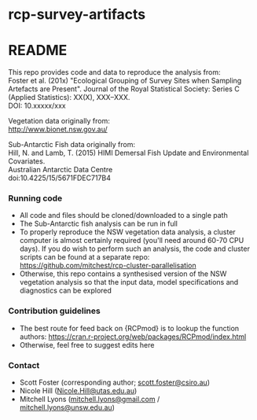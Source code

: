 # rcp-survey-artifacts

# README #

This repo provides code and data to reproduce the analysis from:  
Foster et al. (201x) "Ecological Grouping of Survey Sites when Sampling Artefacts are Present". Journal of the Royal Statistical Society: Series C (Applied Statistics): XX(X), XXX–XXX.  
DOI: 10.xxxxx/xxx

Vegetation data originally from:  
http://www.bionet.nsw.gov.au/  

Sub-Antarctic Fish data originally from:  
Hill, N. and Lamb, T. (2015) HIMI Demersal Fish Update and Environmental Covariates.  
Australian Antarctic Data Centre  
doi:10.4225/15/5671FDEC717B4  

### Running code ###

* All code and files should be cloned/downloaded to a single path
* The Sub-Antarctic fish analysis can be run in full
* To properly reproduce the NSW vegetation data analysis, a cluster computer is almost certainly required (you'll need around 60-70 CPU days). If you do wish to perform such an analysis, the code and cluster scripts can be found at a separate repo: https://github.com/mitchest/rcp-cluster-parallelisation
* Otherwise, this repo contains a synthesised version of the NSW vegetation analysis so that the input data, model specifications and diagnostics can be explored  

### Contribution guidelines ###

* The best route for feed back on {RCPmod} is to lookup the function authors: https://cran.r-project.org/web/packages/RCPmod/index.html  
* Otherwise, feel free to suggest edits here

### Contact ###

* Scott Foster (corresponding author; scott.foster@csiro.au)
* Nicole Hill (Nicole.Hill@utas.edu.au)
* Mitchell Lyons (mitchell.lyons@gmail.com / mitchell.lyons@unsw.edu.au)
